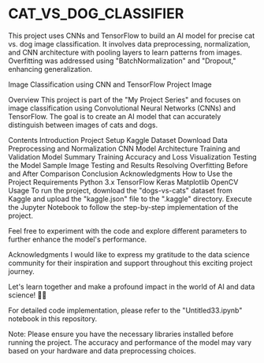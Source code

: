 # CAT_VS_DOG_CLASSIFIER
This project uses CNNs and TensorFlow to build an AI model for precise cat vs. dog image classification. It involves data preprocessing, normalization, and CNN architecture with pooling layers to learn patterns from images. Overfitting was addressed using "BatchNormalization" and "Dropout," enhancing generalization.


Image Classification using CNN and TensorFlow
Project Image

Overview
This project is part of the "My Project Series" and focuses on image classification using Convolutional Neural Networks (CNNs) and TensorFlow. The goal is to create an AI model that can accurately distinguish between images of cats and dogs.

Contents
Introduction
Project Setup
Kaggle Dataset Download
Data Preprocessing and Normalization
CNN Model Architecture
Training and Validation
Model Summary
Training Accuracy and Loss Visualization
Testing the Model
Sample Image Testing and Results
Resolving Overfitting
Before and After Comparison
Conclusion
Acknowledgments
How to Use the Project
Requirements
Python 3.x
TensorFlow
Keras
Matplotlib
OpenCV
Usage
To run the project, download the "dogs-vs-cats" dataset from Kaggle and upload the "kaggle.json" file to the ".kaggle" directory. Execute the Jupyter Notebook to follow the step-by-step implementation of the project.

Feel free to experiment with the code and explore different parameters to further enhance the model's performance.

Acknowledgments
I would like to express my gratitude to the data science community for their inspiration and support throughout this exciting project journey.

Let's learn together and make a profound impact in the world of AI and data science! 🚀🌱

For detailed code implementation, please refer to the "Untitled33.ipynb" notebook in this repository.

Note: Please ensure you have the necessary libraries installed before running the project. The accuracy and performance of the model may vary based on your hardware and data preprocessing choices.
